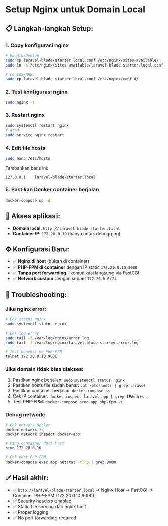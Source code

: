 # Setup Nginx untuk Domain Local

## 📋 Langkah-langkah Setup:

### 1. Copy konfigurasi nginx
```bash
# Ubuntu/Debian
sudo cp laravel-blade-starter.local.conf /etc/nginx/sites-available/
sudo ln -s /etc/nginx/sites-available/laravel-blade-starter.local.conf /etc/nginx/sites-enabled/

# CentOS/RHEL
sudo cp laravel-blade-starter.local.conf /etc/nginx/conf.d/
```

### 2. Test konfigurasi nginx
```bash
sudo nginx -t
```

### 3. Restart nginx
```bash
sudo systemctl restart nginx
# atau
sudo service nginx restart
```

### 4. Edit file hosts
```bash
sudo nano /etc/hosts
```

Tambahkan baris ini:
```
127.0.0.1    laravel-blade-starter.local
```

### 5. Pastikan Docker container berjalan
```bash
docker-compose up -d
```

## 🚀 Akses aplikasi:

- **Domain local**: `http://laravel-blade-starter.local`
- **Container IP**: `172.20.0.10` (hanya untuk debugging)

## ⚙️ Konfigurasi Baru:

- ✅ **Nginx di host** (bukan di container)
- ✅ **PHP-FPM di container** dengan IP static `172.20.0.10:9000`
- ✅ **Tanpa port forwarding** - komunikasi langsung via FastCGI
- ✅ **Network custom** dengan subnet `172.20.0.0/24`

## 🔧 Troubleshooting:

### Jika nginx error:
```bash
# Cek status nginx
sudo systemctl status nginx

# Cek log error
sudo tail -f /var/log/nginx/error.log
sudo tail -f /var/log/nginx/laravel-blade-starter.error.log

# Test koneksi ke PHP-FPM
telnet 172.20.0.10 9000
```

### Jika domain tidak bisa diakses:
1. Pastikan nginx berjalan: `sudo systemctl status nginx`
2. Pastikan hosts file sudah benar: `cat /etc/hosts | grep laravel`
3. Pastikan container berjalan: `docker-compose ps`
4. Cek IP container: `docker inspect laravel_app | grep IPAddress`
5. Test PHP-FPM: `docker-compose exec app php-fpm -t`

### Debug network:
```bash
# Cek network Docker
docker network ls
docker network inspect docker-app

# Ping container dari host
ping 172.20.0.10

# Cek port PHP-FPM
docker-compose exec app netstat -tlnp | grep 9000
```

## ✅ Hasil akhir:
- ✅ `http://laravel-blade-starter.local` → Nginx Host → FastCGI → Container PHP-FPM (172.20.0.10:9000)
- ✅ Security headers enabled
- ✅ Static file serving dari nginx host
- ✅ Proper logging
- ✅ No port forwarding required 